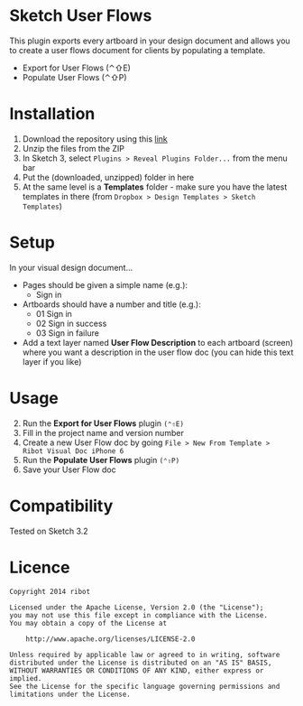 # Sketch User Flows
This plugin exports every artboard in your design document and allows you to create a user flows document for clients by populating a template.

- Export for User Flows (⌃⇧E)
- Populate User Flows (⌃⇧P)

# Installation
1. Download the repository using this [link](https://github.com/ribot/sketch-linked-images/archive/master.zip)
2. Unzip the files from the ZIP
3. In Sketch 3, select `Plugins > Reveal Plugins Folder...` from the menu bar
4. Put the (downloaded, unzipped) folder in here
5. At the same level is a **Templates** folder - make sure you have the latest templates in there (from ```Dropbox > Design Templates > Sketch Templates```)

# Setup
In your visual design document...
* Pages should be given a simple name (e.g.):
    * Sign in
* Artboards should have a number and title (e.g.):
    * 01 Sign in
    * 02 Sign in success
    * 03 Sign in failure
* Add a text layer named **User Flow Description** to each artboard (screen) where you want a description in the user flow doc (you can hide this text layer if you like)

# Usage
2. Run the **Export for User Flows** plugin ```(⌃⇧E)```
2. Fill in the project name and version number
3. Create a new User Flow doc by going ```File > New From Template > Ribot Visual Doc iPhone 6```
4. Run the **Populate User Flows** plugin ```(⌃⇧P)```
5. Save your User Flow doc

# Compatibility
Tested on Sketch 3.2

# Licence
```
Copyright 2014 ribot

Licensed under the Apache License, Version 2.0 (the "License");
you may not use this file except in compliance with the License.
You may obtain a copy of the License at

    http://www.apache.org/licenses/LICENSE-2.0

Unless required by applicable law or agreed to in writing, software
distributed under the License is distributed on an "AS IS" BASIS,
WITHOUT WARRANTIES OR CONDITIONS OF ANY KIND, either express or implied.
See the License for the specific language governing permissions and
limitations under the License.
```
